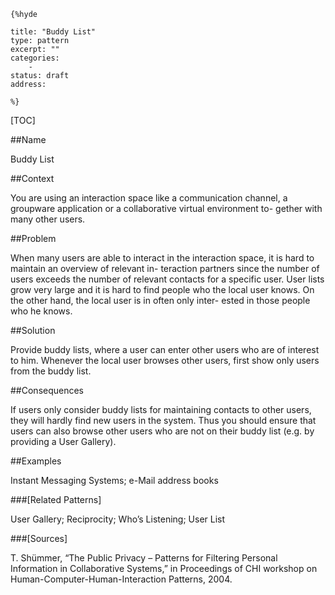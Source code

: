     {%hyde

    title: "Buddy List"
    type: pattern
    excerpt: ""
    categories:
        - 
    status: draft
    address:

    %}

[TOC]


##Name
<!--Primary name the pattern is known by.-->

Buddy List

<!--###[Also Known As]-->
<!-- All other names the pattern is known by.-->



<!--##Summary-->
<!-- One short paragraph summarising the pattern.-->



##Context
<!-- The situations in which the pattern may apply.-->

You are using an interaction space like a communication channel, a groupware application or a collaborative virtual environment to- gether with many other users.

##Problem
<!-- The problem a pattern addresses, including a list of forces describing why a problem might be difficult to solve.-->

When many users are able to interact in the interaction space, it is hard to maintain an overview of relevant in- teraction partners since the number of users exceeds the number of relevant contacts for a specific user. User lists grow very large and it is hard to find people who the local user knows. On the other hand, the local user is in often only inter- ested in those people who he knows.

##Solution
<!-- A concise description of how the pattern addresses the problem.-->

Provide buddy lists, where a user can enter other users who are of interest to him. Whenever the local user browses other users, first show only users from the buddy list.

<!--###[Structure]-->
<!--A detailed specification of the structural aspects of the pattern. A class diagram if applicable.-->



<!--###[Implementation]-->
<!--Guidelines for implementing the pattern; code fragments; suggested PETS; policy fragments.-->



##Consequences
<!--The advantages (benefits) and disadvantages (liabilities) of applying the pattern.-->

If users only consider buddy lists for maintaining contacts to other users, they will hardly find new users in the system. Thus you should ensure that users can also browse other users who are not on their buddy list (e.g. by providing a User Gallery).

<!--###[Constraints]-->
<!-- limitations as a consequence of applying the pattern.-->



##Examples
<!--Motivational example to see how the pattern is applied.-->

Instant Messaging Systems; e-Mail address books

<!--###[Known Uses]-->
<!-- Pointers to various applications of the pattern.-->



<!--##See Also-->
<!-- Any pointers to relevant information, not contained in the subfields below.-->



###[Related Patterns]
<!-- Supporting and conflicting patterns-->

User Gallery; Reciprocity; Who’s Listening; User List

###[Sources]
<!-- References to the original source of the pattern.-->

T. Shümmer, “The Public Privacy – Patterns for Filtering Personal Information in Collaborative Systems,” in Proceedings of CHI workshop on Human-Computer-Human-Interaction Patterns, 2004.

<!--##General Comments-->
<!-- Separate discussion on the pattern.-->



<!--##Categories-->
<!-- Placeholder for future agreed upon categories as per collaboration's evaluation.-->

<!--##Tags-->
<!-- User definable descriptors for additional correlation.-->




